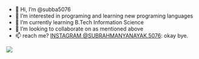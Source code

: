 - 👋 Hi, I’m @subba5076
- 👀 I’m interested in programing and learning new programing languages
- 🌱 I’m currently learning B.Tech Information Science
- 💞️ I’m looking to collaborate on as mentioned above
- 📫  reach me? [INSTAGRAM @SUBRAHMANYANAYAK.5076](https://www.instagram.com/subrahmanyanayak.5076/): okay bye.
<img src="https://github-readme-stats.vercel.app/api?username=subba5076&&show_icons=true&title_color=ffffff&icon_color=bb2acf&text_color=daf7dc&bg_color=151515">
<!---
subba5076/subba5076 is a ✨ special ✨ repository because its `README.md` (this file) appears on your GitHub profile.
You can click the Preview link to take a look at your changes.
--->
